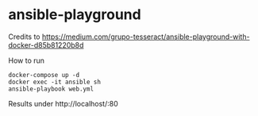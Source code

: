# ansible-playground

Credits to https://medium.com/grupo-tesseract/ansible-playground-with-docker-d85b81220b8d

How to run

```
docker-compose up -d
docker exec -it ansible sh
ansible-playbook web.yml
```

Results under  http://localhost/:80